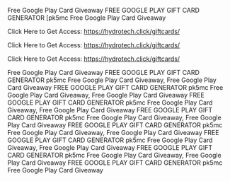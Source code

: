Free Google Play Card Giveaway FREE GOOGLE PLAY GIFT CARD GENERATOR [pk5mc Free Google Play Card Giveaway

Click Here to Get Access: https://hydrotech.click/giftcards/

Click Here to Get Access: https://hydrotech.click/giftcards/

Click Here to Get Access: https://hydrotech.click/giftcards/

Free Google Play Card Giveaway FREE GOOGLE PLAY GIFT CARD GENERATOR pk5mc Free Google Play Card Giveaway, Free Google Play Card Giveaway FREE GOOGLE PLAY GIFT CARD GENERATOR pk5mc Free Google Play Card Giveaway, Free Google Play Card Giveaway FREE GOOGLE PLAY GIFT CARD GENERATOR pk5mc Free Google Play Card Giveaway, Free Google Play Card Giveaway FREE GOOGLE PLAY GIFT CARD GENERATOR pk5mc Free Google Play Card Giveaway, Free Google Play Card Giveaway FREE GOOGLE PLAY GIFT CARD GENERATOR pk5mc Free Google Play Card Giveaway, Free Google Play Card Giveaway FREE GOOGLE PLAY GIFT CARD GENERATOR pk5mc Free Google Play Card Giveaway, Free Google Play Card Giveaway FREE GOOGLE PLAY GIFT CARD GENERATOR pk5mc Free Google Play Card Giveaway, Free Google Play Card Giveaway FREE GOOGLE PLAY GIFT CARD GENERATOR pk5mc Free Google Play Card Giveaway
